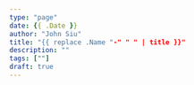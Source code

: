 ```yaml
---
type: "page"
date: {{ .Date }}
author: "John Siu"
title: "{{ replace .Name "-" " " | title }}"
description: ""
tags: [""]
draft: true
---
```

<!--more-->

